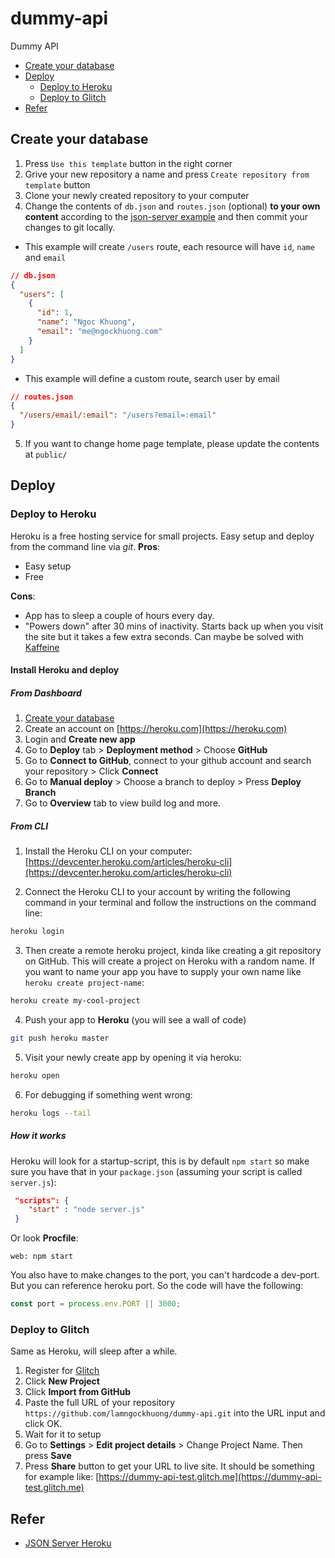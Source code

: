 # dummy-api
Dummy API

- [Create your database](#create-your-database)
- [Deploy](#deploy)
  * [Deploy to Heroku](#deploy-to-heroku)
  * [Deploy to Glitch](#deploy-to-glitch)
- [Refer](#refer)
<!-- toc -->

## Create your database
1. Press `Use this template` button in the right corner
2. Grive your new repository a name and press `Create repository from template` button
3. Clone your newly created repository to your computer
4. Change the contents of `db.json` and `routes.json` (optional) **to your own content** according to the [json-server example](https://github.com/typicode/json-server#example) and then commit your changes to git locally.

+ This example will create `/users` route, each resource will have `id`, `name` and `email`
```json
// db.json
{
  "users": [
    {
      "id": 1,
      "name": "Ngoc Khuong",
      "email": "me@ngockhuong.com"
    }
  ]
}
```
+ This example will define a custom route, search user by email
```json
// routes.json
{
  "/users/email/:email": "/users?email=:email"
}
```
5. If you want to change home page template, please update the contents at `public/`
## Deploy
### Deploy to Heroku
Heroku is a free hosting service for small projects. Easy setup and deploy from the command line via *git*.
**Pros**:
+ Easy setup
+ Free

**Cons**:
+ App has to sleep a couple of hours every day.
+ "Powers down" after 30 mins of inactivity. Starts back up when you visit the site but it takes a few extra seconds. Can maybe be solved with [Kaffeine](http://kaffeine.herokuapp.com/)

#### Install Heroku and deploy
##### From Dashboard
1. [Create your database](#create-your-database)
2. Create an account on [https://heroku.com](https://heroku.com)
3. Login and **Create new app**
4. Go to **Deploy** tab > **Deployment method** > Choose **GitHub**
5. Go to **Connect to GitHub**, connect to your github account and search your repository > Click **Connect**
6. Go to **Manual deploy** > Choose a branch to deploy > Press **Deploy Branch**
7. Go to **Overview** tab to view build log and more.

##### From CLI
1. Install the Heroku CLI on your computer: [https://devcenter.heroku.com/articles/heroku-cli](https://devcenter.heroku.com/articles/heroku-cli)

2. Connect the Heroku CLI to your account by writing the following command in your terminal and follow the instructions on the command line:
```bash
heroku login
```

3. Then create a remote heroku project, kinda like creating a git repository on GitHub. This will create a project on Heroku with a random name. If you want to name your app you have to supply your own name like `heroku create project-name`:
```bash
heroku create my-cool-project
```

4. Push your app to __Heroku__ (you will see a wall of code)
```bash
git push heroku master
```

5. Visit your newly create app by opening it via heroku:
```bash
heroku open
```

6. For debugging if something went wrong:
```bash
heroku logs --tail
```

##### How it works

Heroku will look for a startup-script, this is by default `npm start` so make sure you have that in your `package.json` (assuming your script is called `server.js`):
```json
 "scripts": {
    "start" : "node server.js"
 }
```
Or look **Procfile**:
```
web: npm start
```

You also have to make changes to the port, you can't hardcode a dev-port. But you can reference heroku port. So the code will have the following:
```js
const port = process.env.PORT || 3000;
```

### Deploy to Glitch
Same as Heroku, will sleep after a while.
1. Register for [Glitch](https://glitch.com/)
2. Click **New Project**
3. Click **Import from GitHub**
4. Paste the full URL of your repository `https://github.com/lamngockhuong/dummy-api.git` into the URL input and click OK.
5. Wait for it to setup
6. Go to **Settings** > **Edit project details** > Change Project Name. Then press **Save**
7. Press **Share** button to get your URL to live site. It should be something for example like: [https://dummy-api-test.glitch.me](https://dummy-api-test.glitch.me)

## Refer
+ [JSON Server Heroku](https://github.com/jesperorb/json-server-heroku)
